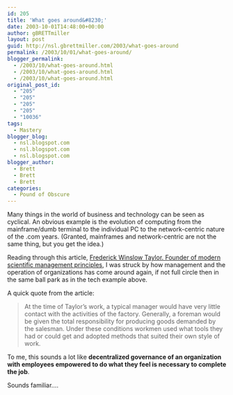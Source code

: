 ```yaml
---
id: 205
title: 'What goes around&#8230;'
date: 2003-10-01T14:48:00+00:00
author: gBRETTmiller
layout: post
guid: http://nsl.gbrettmiller.com/2003/what-goes-around
permalink: /2003/10/01/what-goes-around/
blogger_permalink:
  - /2003/10/what-goes-around.html
  - /2003/10/what-goes-around.html
  - /2003/10/what-goes-around.html
original_post_id:
  - "205"
  - "205"
  - "205"
  - "205"
  - "10036"
tags:
  - Mastery
blogger_blog:
  - nsl.blogspot.com
  - nsl.blogspot.com
  - nsl.blogspot.com
blogger_author:
  - Brett
  - Brett
  - Brett
categories:
  - Pound of Obscure
---
```

Many things in the world of business and technology can be seen as cyclical. An obvious example is the evolution of computing from the mainframe/dumb terminal to the individual PC to the network-centric nature of the .com years. (Granted, mainframes and network-centric are not the same thing, but you get the idea.) 

Reading through this article, [Frederick Winslow Taylor. Founder of modern scientific management principles](http://www.accel-team.com/scientific/scientific_02.html), I was struck by how management and the operation of organizations has come around again, if not full circle then in the same ball park as in the tech example above. 

A quick quote from the article:  


> At the time of Taylor&#8217;s work, a typical manager would have very little contact with the activities of the factory. Generally, a foreman would be given the total responsibility for producing goods demanded by the salesman. Under these conditions workmen used what tools they had or could get and adopted methods that suited their own style of work.

To me, this sounds a lot like **decentralized governance of an organization with employees empowered to do what they feel is necessary to complete the job**. 

Sounds familiar&#8230;.